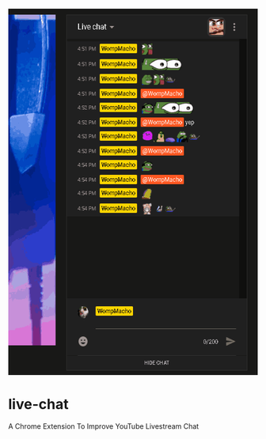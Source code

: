 <p align="center">
  <img width="554" height="741" src="/src/assets/gif/emotesMenu.gif">
</p>

# live-chat
A Chrome Extension To Improve YouTube Livestream Chat
